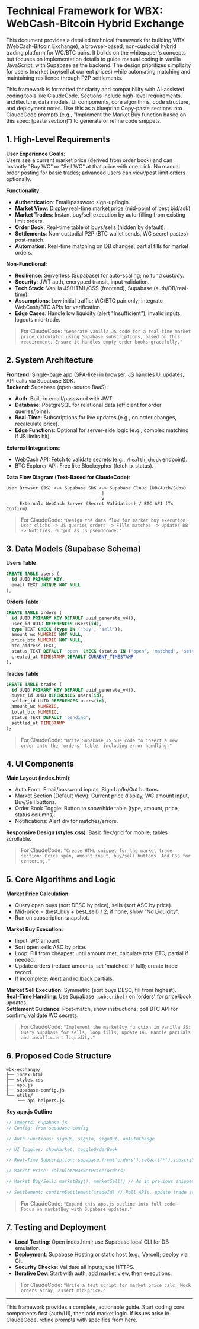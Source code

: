 # Technical Framework for WBX: WebCash-Bitcoin Hybrid Exchange

This document provides a detailed technical framework for building WBX (WebCash-Bitcoin Exchange), a browser-based, non-custodial hybrid trading platform for WC/BTC pairs. It builds on the whitepaper's concepts but focuses on implementation details to guide manual coding in vanilla JavaScript, with Supabase as the backend. The design prioritizes simplicity for users (market buy/sell at current prices) while automating matching and maintaining resilience through P2P settlements.

This framework is formatted for clarity and compatibility with AI-assisted coding tools like ClaudeCode. Sections include high-level requirements, architecture, data models, UI components, core algorithms, code structure, and deployment notes. Use this as a blueprint: Copy-paste sections into ClaudeCode prompts (e.g., "Implement the Market Buy function based on this spec: [paste section]") to generate or refine code snippets.

## 1. High-Level Requirements

**User Experience Goals**:  
Users see a current market price (derived from order book) and can instantly "Buy WC" or "Sell WC" at that price with one click. No manual order posting for basic trades; advanced users can view/post limit orders optionally.

**Functionality**:
- **Authentication**: Email/password sign-up/login.
- **Market View**: Display real-time market price (mid-point of best bid/ask).
- **Market Trades**: Instant buy/sell execution by auto-filling from existing limit orders.
- **Order Book**: Real-time table of buys/sells (hidden by default).
- **Settlements**: Non-custodial P2P (BTC wallet sends, WC secret pastes) post-match.
- **Automation**: Real-time matching on DB changes; partial fills for market orders.

**Non-Functional**:
- **Resilience**: Serverless (Supabase) for auto-scaling; no fund custody.
- **Security**: JWT auth, encrypted transit, input validation.
- **Tech Stack**: Vanilla JS/HTML/CSS (frontend), Supabase (auth/DB/real-time).
- **Assumptions**: Low initial traffic; WC/BTC pair only; integrate WebCash/BTC APIs for verification.
- **Edge Cases**: Handle low liquidity (alert "Insufficient"), invalid inputs, logouts mid-trade.

> For ClaudeCode: `"Generate vanilla JS code for a real-time market price calculator using Supabase subscriptions, based on this requirement. Ensure it handles empty order books gracefully."`

## 2. System Architecture

**Frontend**: Single-page app (SPA-like) in browser. JS handles UI updates, API calls via Supabase SDK.  
**Backend**: Supabase (open-source BaaS):
- **Auth**: Built-in email/password with JWT.
- **Database**: PostgreSQL for relational data (efficient for order queries/joins).
- **Real-Time**: Subscriptions for live updates (e.g., on order changes, recalculate price).
- **Edge Functions**: Optional for server-side logic (e.g., complex matching if JS limits hit).

**External Integrations**:
- WebCash API: Fetch to validate secrets (e.g., `/health_check` endpoint).
- BTC Explorer API: Free like Blockcypher (fetch tx status).

**Data Flow Diagram (Text-Based for ClaudeCode)**:

```
User Browser (JS) <-> Supabase SDK <-> Supabase Cloud (DB/Auth/Subs)
                                    |
                                    v
     External: WebCash Server (Secret Validation) / BTC API (Tx Confirm)
```

> For ClaudeCode: `"Design the data flow for market buy execution: User clicks -> JS queries orders -> Fills matches -> Updates DB -> Notifies. Output as JS pseudocode."`

## 3. Data Models (Supabase Schema)

**Users Table**
```sql
CREATE TABLE users (
  id UUID PRIMARY KEY,
  email TEXT UNIQUE NOT NULL
);
```

**Orders Table**
```sql
CREATE TABLE orders (
  id UUID PRIMARY KEY DEFAULT uuid_generate_v4(),
  user_id UUID REFERENCES users(id),
  type TEXT CHECK (type IN ('buy', 'sell')),
  amount_wc NUMERIC NOT NULL,
  price_btc NUMERIC NOT NULL,
  btc_address TEXT,
  status TEXT DEFAULT 'open' CHECK (status IN ('open', 'matched', 'settled', 'canceled')),
  created_at TIMESTAMP DEFAULT CURRENT_TIMESTAMP
);
```

**Trades Table**
```sql
CREATE TABLE trades (
  id UUID PRIMARY KEY DEFAULT uuid_generate_v4(),
  buyer_id UUID REFERENCES users(id),
  seller_id UUID REFERENCES users(id),
  amount_wc NUMERIC,
  total_btc NUMERIC,
  status TEXT DEFAULT 'pending',
  settled_at TIMESTAMP
);
```

> For ClaudeCode: `"Write Supabase JS SDK code to insert a new order into the 'orders' table, including error handling."`

## 4. UI Components

**Main Layout (index.html)**:
- Auth Form: Email/password inputs, Sign Up/In/Out buttons.
- Market Section (Default View): Current price display, WC amount input, Buy/Sell buttons.
- Order Book Toggle: Button to show/hide table (type, amount, price, status columns).
- Notifications: Alert div for matches/errors.

**Responsive Design (styles.css)**: Basic flex/grid for mobile; tables scrollable.

> For ClaudeCode: `"Create HTML snippet for the market trade section: Price span, amount input, buy/sell buttons. Add CSS for centering."`

## 5. Core Algorithms and Logic

**Market Price Calculation**:
- Query open buys (sort DESC by price), sells (sort ASC by price).
- Mid-price = (best_buy + best_sell) / 2; if none, show "No Liquidity".
- Run on subscription snapshot.

**Market Buy Execution**:
- Input: WC amount.
- Sort open sells ASC by price.
- Loop: Fill from cheapest until amount met; calculate total BTC; partial if needed.
- Update orders (reduce amounts, set 'matched' if full); create trade record.
- If incomplete: Alert and rollback partials.

**Market Sell Execution**: Symmetric (sort buys DESC, fill from highest).  
**Real-Time Handling**: Use Supabase `.subscribe()` on 'orders' for price/book updates.  
**Settlement Guidance**: Post-match, show instructions; poll BTC API for confirm; validate WC secrets.

> For ClaudeCode: `"Implement the marketBuy function in vanilla JS: Query Supabase for sells, loop fills, update DB. Handle partials and insufficient liquidity."`

## 6. Proposed Code Structure

```
wbx-exchange/
├── index.html
├── styles.css
├── app.js
├── supabase-config.js
└── utils/
    └── api-helpers.js
```

**Key app.js Outline**
```javascript
// Imports: supabase-js
// Config: from supabase-config

// Auth Functions: signUp, signIn, signOut, onAuthChange

// UI Toggles: showMarket, toggleOrderBook

// Real-Time Subscription: supabase.from('orders').select('*').subscribe((payload) => { updateBook(payload); calcPrice(payload); })

// Market Price: calculateMarketPrice(orders)

// Market Buy/Sell: marketBuy(), marketSell() // As in previous snippet

// Settlement: confirmSettlement(tradeId) // Poll APIs, update trade status
```

> For ClaudeCode: `"Expand this app.js outline into full code: Focus on marketBuy with Supabase updates."`

## 7. Testing and Deployment

- **Local Testing**: Open index.html; use Supabase local CLI for DB emulation.
- **Deployment**: Supabase Hosting or static host (e.g., Vercel); deploy via Git.
- **Security Checks**: Validate all inputs; use HTTPS.
- **Iterative Dev**: Start with auth, add market view, then executions.

> For ClaudeCode: `"Write a test script for market price calc: Mock orders array, assert mid-price."`

---

This framework provides a complete, actionable guide. Start coding core components first (auth/UI), then add market logic. If issues arise in ClaudeCode, refine prompts with specifics from here.
